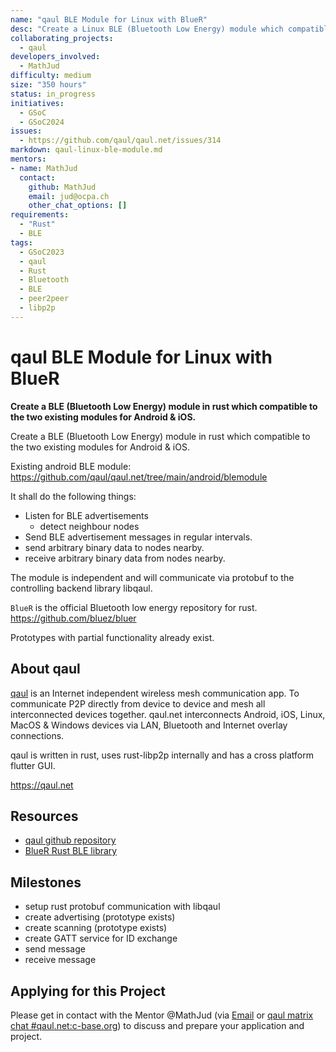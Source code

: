 ```yaml
---
name: "qaul BLE Module for Linux with BlueR"
desc: "Create a Linux BLE (Bluetooth Low Energy) module which compatible to the two existing modules for Android & iOS."
collaborating_projects:
  - qaul
developers_involved:
  - MathJud
difficulty: medium
size: "350 hours"
status: in_progress
initiatives:
  - GSoC
  - GSoC2024
issues: 
  - https://github.com/qaul/qaul.net/issues/314
markdown: qaul-linux-ble-module.md
mentors:
- name: MathJud
  contact:
    github: MathJud
    email: jud@ocpa.ch
    other_chat_options: []
requirements:
  - "Rust"
  - BLE
tags:
  - GSoC2023
  - qaul
  - Rust
  - Bluetooth
  - BLE
  - peer2peer
  - libp2p
---
```


# qaul BLE Module for Linux with BlueR

**Create a BLE (Bluetooth Low Energy) module in rust which compatible to the two existing modules for Android & iOS.**

Create a BLE (Bluetooth Low Energy) module in rust which compatible to the two existing modules for Android & iOS.

Existing android BLE module:
<https://github.com/qaul/qaul.net/tree/main/android/blemodule>

It shall do the following things:

* Listen for BLE advertisements
  * detect neighbour nodes
* Send BLE advertisement messages in regular intervals.
* send arbitrary binary data to nodes nearby.
* receive arbitrary binary data from nodes nearby.

The module is independent and will communicate via protobuf to the controlling backend library libqaul.

`BlueR` is the official Bluetooth low energy repository for rust.
<https://github.com/bluez/bluer>

Prototypes with partial functionality already exist.

## About qaul

[qaul](https://qaul.net) is an Internet independent wireless mesh communication app. To communicate P2P directly from device to device and mesh all interconnected devices together.
qaul.net interconnects Android, iOS, Linux, MacOS & Windows devices via LAN, Bluetooth and Internet overlay connections.

qaul is written in rust, uses rust-libp2p internally and has a cross platform flutter GUI.

<https://qaul.net>

## Resources

* [qaul github repository](https://github.com/qaul/qaul.net)
* [BlueR Rust BLE library](https://github.com/bluez/bluer)

## Milestones

* setup rust protobuf communication with libqaul
* create advertising (prototype exists)
* create scanning (prototype exists)
* create GATT service for ID exchange
* send message
* receive message

## Applying for this Project

Please get in contact with the Mentor @MathJud (via [Email](mailto:jud@qaul.net) or [qaul matrix chat #qaul.net:c-base.org](https://matrix.to/#/#qaul.net:c-base.org)) to discuss and prepare your application and project.
